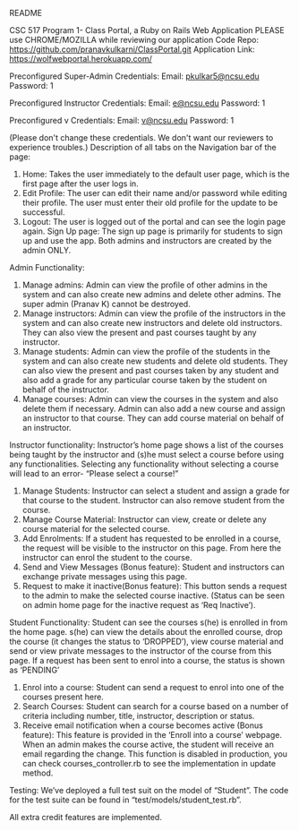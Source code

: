 README

CSC 517 Program 1- Class Portal, a Ruby on Rails Web Application
PLEASE use CHROME/MOZILLA while reviewing our application
Code Repo: https://github.com/pranavkulkarni/ClassPortal.git
Application Link: https://wolfwebportal.herokuapp.com/

Preconfigured Super-Admin Credentials:
Email: pkulkar5@ncsu.edu
Password: 1

Preconfigured Instructor Credentials:
Email: e@ncsu.edu
Password: 1

Preconfigured v Credentials:
Email: v@ncsu.edu
Password: 1

(Please don't change these credentials. We don't want our reviewers to experience troubles.)
Description of all tabs on the Navigation bar of the page:
1.	Home: Takes the user immediately to the default user page, which is the first page after the user logs in.
2.	Edit Profile: The user can edit their name and/or password while editing their profile. The user must enter their old profile for the update to be successful.
3.	Logout: The user is logged out of the portal and can see the login page again.
Sign Up page: The sign up page is primarily for students to sign up and use the app. Both admins and instructors are created by the admin ONLY.

Admin Functionality:
1.	Manage admins: Admin can view the profile of other admins in the system and can also create new admins and delete other admins. The super admin (Pranav K) cannot be destroyed.
2.	Manage instructors: Admin can view the profile of the instructors in the system and can also create new instructors and delete old instructors. They can also view the present and past courses taught by any instructor.
3.	Manage students: Admin can view the profile of the students in the system and can also create new students and delete old students. They can also view the present and past courses taken by any student and also add a grade for any particular course taken by the student on behalf of the instructor. 
4.	Manage courses: Admin can view the courses in the system and also delete them if necessary. Admin can also add a new course and assign an instructor to that course. They can add course material on behalf of an instructor.

Instructor functionality:
Instructor’s home page shows a list of the courses being taught by the instructor and (s)he must select a course before using any functionalities. Selecting any functionality without selecting a course will lead to an error- “Please select a course!”
1.	Manage Students: Instructor can select a student and assign a grade for that course to the student. Instructor can also remove student from the course.
2.	Manage Course Material: Instructor can view, create or delete any course material for the selected course.
3.	Add Enrolments: If a student has requested to be enrolled in a course, the request will be visible to the instructor on this page. From here the instructor can enrol the student to the course.
4.	Send and View Messages (Bonus feature): Student and instructors can exchange private messages using this page.
5.	Request to make it inactive(Bonus feature): This button sends a request to the admin to make the selected course inactive. (Status can be seen on admin home page for the inactive request as ‘Req Inactive’).

Student Functionality:
Student can see the courses s(he) is enrolled in from the home page. s(he) can view the details about the enrolled course, drop the course (it changes the status to ‘DROPPED’), view course material and send or view private messages to the instructor of the course from this page. If a request has been sent to enrol into a course, the status is shown as ‘PENDING’
1.	Enrol into a course: Student can send a request to enrol into one of the courses present here.
2.	Search Courses: Student can search for a course based on a number of criteria including number, title, instructor, description or status.
3.	Receive email notification when a course becomes active (Bonus feature): This feature is provided in the ‘Enroll into a course’ webpage. When an admin makes the course active, the student will receive an email regarding the change. This function is disabled in production, you can check courses_controller.rb to see the implementation in update method.

Testing: We’ve deployed a full test suit on the model of “Student”. The code for the test suite can be found in “test/models/student_test.rb”.

All extra credit features are implemented.



